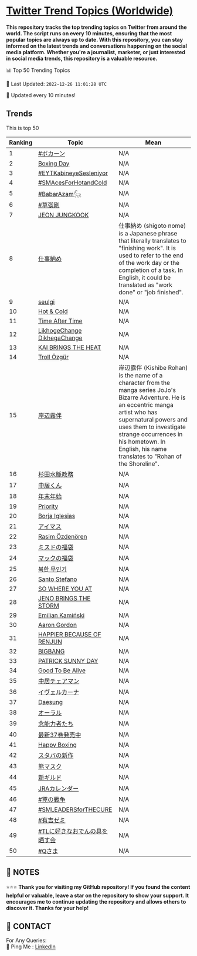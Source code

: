 [Twitter Trend Topics (Worldwide)](https://github.com/ErcinDedeoglu/Twitter-Trend-Topics)
==========

**This repository tracks the top trending topics on Twitter from around the world. 
The script runs on every 10 minutes, ensuring that the most popular topics are always up to date. 
With this repository, you can stay informed on the latest trends and conversations happening on the social media platform. 
Whether you're a journalist, marketer, or just interested in social media trends, this repository is a valuable resource.**


📊 Top 50 Trending Topics

📆 Last Updated: `2022-12-26 11:01:28 UTC`

🔧 Updated every 10 minutes!


## Trends

This is top 50

| Ranking | Topic | Mean |
| ------- | ------------ | ------------ |
| 1 | [#ボカーン](http://twitter.com/search?q=%23%e3%83%9c%e3%82%ab%e3%83%bc%e3%83%b3) | N/A |
| 2 | [Boxing Day](http://twitter.com/search?q=Boxing+Day) | N/A |
| 3 | [#EYTKabineyeSesleniyor](http://twitter.com/search?q=%23EYTKabineyeSesleniyor) | N/A |
| 4 | [#SMAcesForHotandCold](http://twitter.com/search?q=%23SMAcesForHotandCold) | N/A |
| 5 | [#BabarAzam𓃵](http://twitter.com/search?q=%23BabarAzam%f0%93%83%b5) | N/A |
| 6 | [#草彅剛](http://twitter.com/search?q=%23%e8%8d%89%e5%bd%85%e5%89%9b) | N/A |
| 7 | [JEON JUNGKOOK](http://twitter.com/search?q=JEON+JUNGKOOK) | N/A |
| 8 | [仕事納め](http://twitter.com/search?q=%e4%bb%95%e4%ba%8b%e7%b4%8d%e3%82%81) | 仕事納め (shigoto nome) is a Japanese phrase that literally translates to "finishing work". It is used to refer to the end of the work day or the completion of a task. In English, it could be translated as "work done" or "job finished". |
| 9 | [seulgi](http://twitter.com/search?q=seulgi) | N/A |
| 10 | [Hot & Cold](http://twitter.com/search?q=Hot+%26+Cold) | N/A |
| 11 | [Time After Time](http://twitter.com/search?q=Time+After+Time) | N/A |
| 12 | [LikhogeChange DikhegaChange](http://twitter.com/search?q=LikhogeChange+DikhegaChange) | N/A |
| 13 | [KAI BRINGS THE HEAT](http://twitter.com/search?q=KAI+BRINGS+THE+HEAT) | N/A |
| 14 | [Troll Özgür](http://twitter.com/search?q=Troll+%c3%96zg%c3%bcr) | N/A |
| 15 | [岸辺露伴](http://twitter.com/search?q=%e5%b2%b8%e8%be%ba%e9%9c%b2%e4%bc%b4) | 岸辺露伴 (Kishibe Rohan) is the name of a character from the manga series JoJo's Bizarre Adventure. He is an eccentric manga artist who has supernatural powers and uses them to investigate strange occurrences in his hometown. In English, his name translates to "Rohan of the Shoreline". |
| 16 | [杉田水脈政務](http://twitter.com/search?q=%e6%9d%89%e7%94%b0%e6%b0%b4%e8%84%88%e6%94%bf%e5%8b%99) | N/A |
| 17 | [中居くん](http://twitter.com/search?q=%e4%b8%ad%e5%b1%85%e3%81%8f%e3%82%93) | N/A |
| 18 | [年末年始](http://twitter.com/search?q=%e5%b9%b4%e6%9c%ab%e5%b9%b4%e5%a7%8b) | N/A |
| 19 | [Priority](http://twitter.com/search?q=Priority) | N/A |
| 20 | [Borja Iglesias](http://twitter.com/search?q=Borja+Iglesias) | N/A |
| 21 | [アイマス](http://twitter.com/search?q=%e3%82%a2%e3%82%a4%e3%83%9e%e3%82%b9) | N/A |
| 22 | [Rasim Özdenören](http://twitter.com/search?q=Rasim+%c3%96zden%c3%b6ren) | N/A |
| 23 | [ミスドの福袋](http://twitter.com/search?q=%e3%83%9f%e3%82%b9%e3%83%89%e3%81%ae%e7%a6%8f%e8%a2%8b) | N/A |
| 24 | [マックの福袋](http://twitter.com/search?q=%e3%83%9e%e3%83%83%e3%82%af%e3%81%ae%e7%a6%8f%e8%a2%8b) | N/A |
| 25 | [북한 무인기](http://twitter.com/search?q=%eb%b6%81%ed%95%9c+%eb%ac%b4%ec%9d%b8%ea%b8%b0) | N/A |
| 26 | [Santo Stefano](http://twitter.com/search?q=Santo+Stefano) | N/A |
| 27 | [SO WHERE YOU AT](http://twitter.com/search?q=SO+WHERE+YOU+AT) | N/A |
| 28 | [JENO BRINGS THE STORM](http://twitter.com/search?q=JENO+BRINGS+THE+STORM) | N/A |
| 29 | [Emilian Kamiński](http://twitter.com/search?q=Emilian+Kami%c5%84ski) | N/A |
| 30 | [Aaron Gordon](http://twitter.com/search?q=Aaron+Gordon) | N/A |
| 31 | [HAPPIER BECAUSE OF RENJUN](http://twitter.com/search?q=HAPPIER+BECAUSE+OF+RENJUN) | N/A |
| 32 | [BIGBANG](http://twitter.com/search?q=BIGBANG) | N/A |
| 33 | [PATRICK SUNNY DAY](http://twitter.com/search?q=PATRICK+SUNNY+DAY) | N/A |
| 34 | [Good To Be Alive](http://twitter.com/search?q=Good+To+Be+Alive) | N/A |
| 35 | [中居チェアマン](http://twitter.com/search?q=%e4%b8%ad%e5%b1%85%e3%83%81%e3%82%a7%e3%82%a2%e3%83%9e%e3%83%b3) | N/A |
| 36 | [イヴェルカーナ](http://twitter.com/search?q=%e3%82%a4%e3%83%b4%e3%82%a7%e3%83%ab%e3%82%ab%e3%83%bc%e3%83%8a) | N/A |
| 37 | [Daesung](http://twitter.com/search?q=Daesung) | N/A |
| 38 | [オーラル](http://twitter.com/search?q=%e3%82%aa%e3%83%bc%e3%83%a9%e3%83%ab) | N/A |
| 39 | [念能力者たち](http://twitter.com/search?q=%e5%bf%b5%e8%83%bd%e5%8a%9b%e8%80%85%e3%81%9f%e3%81%a1) | N/A |
| 40 | [最新37巻発売中](http://twitter.com/search?q=%e6%9c%80%e6%96%b037%e5%b7%bb%e7%99%ba%e5%a3%b2%e4%b8%ad) | N/A |
| 41 | [Happy Boxing](http://twitter.com/search?q=Happy+Boxing) | N/A |
| 42 | [スタバの新作](http://twitter.com/search?q=%e3%82%b9%e3%82%bf%e3%83%90%e3%81%ae%e6%96%b0%e4%bd%9c) | N/A |
| 43 | [熊マスク](http://twitter.com/search?q=%e7%86%8a%e3%83%9e%e3%82%b9%e3%82%af) | N/A |
| 44 | [新ギルド](http://twitter.com/search?q=%e6%96%b0%e3%82%ae%e3%83%ab%e3%83%89) | N/A |
| 45 | [JRAカレンダー](http://twitter.com/search?q=JRA%e3%82%ab%e3%83%ac%e3%83%b3%e3%83%80%e3%83%bc) | N/A |
| 46 | [#罠の戦争](http://twitter.com/search?q=%23%e7%bd%a0%e3%81%ae%e6%88%a6%e4%ba%89) | N/A |
| 47 | [#SMLEADERSforTHECURE](http://twitter.com/search?q=%23SMLEADERSforTHECURE) | N/A |
| 48 | [#有吉ゼミ](http://twitter.com/search?q=%23%e6%9c%89%e5%90%89%e3%82%bc%e3%83%9f) | N/A |
| 49 | [#TLに好きなおでんの具を晒す会](http://twitter.com/search?q=%23TL%e3%81%ab%e5%a5%bd%e3%81%8d%e3%81%aa%e3%81%8a%e3%81%a7%e3%82%93%e3%81%ae%e5%85%b7%e3%82%92%e6%99%92%e3%81%99%e4%bc%9a) | N/A |
| 50 | [#Qさま](http://twitter.com/search?q=%23Q%e3%81%95%e3%81%be) | N/A |




## 📝 NOTES

⭐⭐⭐ **Thank you for visiting my GitHub repository! If you found the content helpful or valuable, leave a star on the repository to show your support. It encourages me to continue updating the repository and allows others to discover it. Thanks for your help!**

## 📨 CONTACT

 For Any Queries:  
            🏓 Ping Me : [LinkedIn](https://www.linkedin.com/in/ercindedeoglu/)